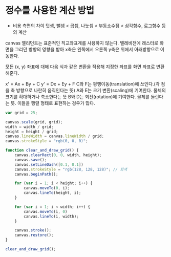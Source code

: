 # 정수를 사용한 계산 방법
- 비용 측면의 차이
덧셈, 뺄셈 < 곱셈, 나눗셈 < 부동소수점 < 삼각함수, 로그함수 등의 계산

canvas 엘리먼트는 표준적인 직교좌표계를 사용하지 않는다. 
텔레비전에 래스터로 화면을 그리던 방향의 영향을 받아 x축은 왼쪽에서 오른쪽
y축은 위에서 아래방향으로 이동한다. 

모든 (x, y) 좌표에 대해 다음 식과 같은 변환을 적용해 지정한 좌표를 화면 좌표로 변환해준다.

x' = Ax + By + C
y' = Dx + Ey + F
C와 F는 평행이동(translation)에 쓰인다.(각 점을 축 방향으로 나란히 움직인다는 뜻)
A와 E는 크기 변환(scaling)에 기여한다. 물체의 크기를 확대하거나 축소한다는 뜻
B와 D는 회전(rotation)에 기여한다. 물체를 돌린다는 뜻. 이들을 행렬 형태로 표현하는 경우가 많다.

```js
var grid = 25;

canvas.scale(grid, grid);
width = width / grid;
height = height / grid;
canvas.lineWidth = canvas.lineWidth / grid;
canvas.strokeStyle = "rgb(0, 0, 0)";

function clear_and_draw_grid() {
    canvas.clearRect(0, 0, width, height);
    canvas.save();
    canvas.setLineDash([0.1, 0.1])
    canvas.strokeStyle = "rgb(128, 128, 128)"; // 회색
    canvas.beginPath();

    for (var i = 1; i < height; i++) {
        canvas.moveTo(0, i);
        canvas.lineTo(height, i);
    }

    for (var i = 1; i < width; i++) {
        canvas.moveTo(i, 0)
        canvas.lineTo(i, width);
    }

    canvas.stroke();
    canvas.restore();
}

clear_and_draw_grid();
```